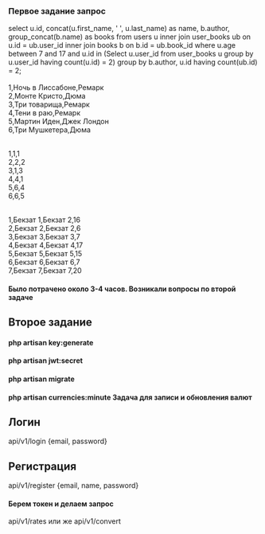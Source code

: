 ### Первое задание запрос
select u.id, concat(u.first_name, ' ', u.last_name) as name, b.author, group_concat(b.name) as books from users u inner join user_books ub on u.id = ub.user_id inner join books b on b.id = ub.book_id where u.age between 7 and 17 and u.id in (Select u.user_id from user_books u group by u.user_id having count(u.id) = 2) group by b.author, u.id having count(ub.id) = 2;
</br>
</br>1,Ночь в Лиссабоне,Ремарк
</br>2,Монте Кристо,Дюма
</br>3,Три товарища,Ремарк
</br>4,Тени в раю,Ремарк
</br>5,Мартин Иден,Джек Лондон
</br>6,Три Мушкетера,Дюма

</br>1,1,1
</br>2,2,2
</br>3,1,3
</br>4,4,1
</br>5,6,4
</br>6,6,5

</br>1,Бекзат 1,Бекзат 2,16
</br>2,Бекзат 2,Бекзат 2,6
</br>3,Бекзат 3,Бекзат 3,7
</br>4,Бекзат 4,Бекзат 4,17
</br>5,Бекзат 5,Бекзат 5,15
</br>6,Бекзат 6,Бекзат 6,7
</br>7,Бекзат 7,Бекзат 7,20

#### Было потрачено около 3-4 часов. Возникали вопросы по второй задаче
## Второе задание
#### php artisan key:generate
#### php artisan jwt:secret
#### php artisan migrate
#### php artisan currencies:minute Задача для записи и обновления валют
## Логин 
api/v1/login {email, password}
## Регистрация
api/v1/register {email, name, password}
#### Берем токен и делаем запрос 
api/v1/rates или же api/v1/convert
